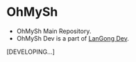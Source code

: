 # OhMySh

- OhMySh Main Repository.
- OhMySh Dev is a part of [LanGong Dev](https://github.com/langong-dev).

[DEVELOPING...] 



